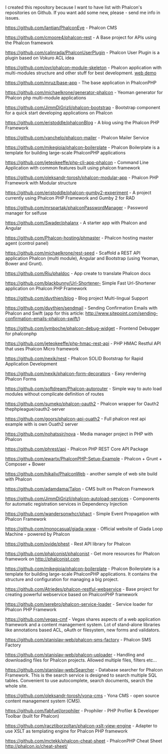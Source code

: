 I created this repository because I want to have list with Phalcon's repositories on Github. If you want add some new, please - send me info in issues.

https://github.com/lantian/PhalconEye - Phalcon CMS 

https://github.com/cmoore4/phalcon-rest - A Base project for APIs using the Phalcon framework

https://github.com/calinrada/PhalconUserPlugin - Phalcon User Plugin is a plugin based on Vokuro ACL idea

https://github.com/ovr/phalcon-module-skeleton - Phalcon application with multi-modules structure and other stuff for best development. [web demo](http://phalcon-module.dmtry.me/)

https://github.com/mruz/base-app - The base application in PhalconPHP

https://github.com/michaelkrone/generator-phalcon - Yeoman generator for Phalcon php multi-module applications

https://github.com/JimmDiGrizli/phalcon-bootstrap - Bootstrap component for a quick start developing applications on Phalcon

https://github.com/eristoddle/phalconBlog - A blog using the Phalcon PHP Framework

https://github.com/vanchelo/phalcon-mailer - Phalcon Mailer Service

https://github.com/mikegioia/phalcon-boilerplate - Phalcon Boilerplate is a template for building large-scale PhalconPHP applications

https://github.com/jeteokeeffe/php-cli-app-phalcon - Command Line Application with common features built using phalcon framework

https://github.com/oleksandr-torosh/phalcon-modular-app - Phalcon PHP Framework with Modular structure

https://github.com/eristoddle/phalcon-gumby2-experiment - A project currently using Phalcon PHP Framework and Gumby 2 for RAD

https://github.com/mrspartak/phalconPasswordManager - Password manager for selfuse

https://github.com/Swader/phalanx - A starter app with Phalcon and Angular

https://github.com/Phalcon-hosting/phmaster - Phalcon hosting master agent (control panel)

https://github.com/michaelkrone/rest-seed - Scaffold a REST API application Phalcon (multi module), Angular and Bootstrap (using Yeoman, Bower and Grunt).

https://github.com/Riu/phaldoc - App create to translate Phalcon docs

https://github.com/blackbunny/Url-Shortener- Simple Fast Url-Shortener application on Phalcon PHP Framework

https://github.com/duythien/blog - Blog project Multi-lingual Support

https://github.com/duythien/sendmail - Sending Confirmation Emails with Phalcon and Swift (app for this article: http://www.sitepoint.com/sending-confirmation-emails-phalcon-swift/)

https://github.com/jymboche/phalcon-debug-widget - Frontend Debugger for phalconphp

https://github.com/jeteokeeffe/php-hmac-rest-api - PHP HMAC Restful API that uses Phalcon Micro framework

https://github.com/nexik/nest - Phalcon SOLID Bootstrap for Rapid Application Development

https://github.com/nexik/phalcon-form-decorators - Easy rendering Phalcon Forms 

https://github.com/softdream/Phalcon-autorouter - Simple way to auto load modules without complicate definition of routes

https://github.com/sumeko/phalcon-oauth2 - Phalcon wrapper for Oauth2 thephpleague/oauth2-server

https://github.com/goors/phalcon-api-ouath2 - Full phalcon rest api example with is own Ouath2 server

https://github.com/nohatssir/nova - Media manager project in PHP with Phalcon

https://github.com/phrest/api - Phalcon PHP REST Core API Package

https://github.com/ewartx/PhalconPHP-Setup-Example - Phalcon + Grunt + Composer + Bower

https://github.com/hikaliv/PhalconWeb - another sample of web site build with Phalcon

https://github.com/adamdama/Talon - CMS built on Phalcon Framework

https://github.com/JimmDiGrizli/phalcon-autoload-services - Components for automatic registration services in Dependency Injection

https://github.com/wandersonwhcr/phact -  Simple Event Propagation with Phalcon Framework

https://github.com/monocasual/giada-www - Official website of Giada Loop Machine - powered by Phalcon

https://github.com/ovide/phest - Rest API library for Phalcon

https://github.com/phalconist/phalconist - Get more resources for Phalcon framework on http://phalconist.com

https://github.com/mikegioia/phalcon-boilerplate - Phalcon Boilerplate is a template for building large-scale PhalconPHP applications. It contains the structure and configuration for managing a big project. 

https://github.com/Atriedes/phalcon-restful-webservice - Base project for creating powerful webservice based on PhalconPHP framework

https://github.com/serebro/phalcon-service-loader - Service loader for Phalcon PHP Framework

https://github.com/vegas-cmf - Vegas shares aspects of a web application framework and a content management system. Lot of stand-alone libraries like annotations based ACL, oAuth or filesystem, new forms and validators.

https://github.com/stanislav-web/phalcon-sms-factory - Phalcon SMS Factory

https://github.com/stanislav-web/phalcon-uploader - Handling and downloading files for Phalcon projects. Allowed multiple files, filters etc...

https://github.com/stanislav-web/Searcher - Database searcher for Phalcon Framework. This is the search service is designed to search multiple SQL tables. Convenient to use autocomplete, search documents, search the whole site.

https://github.com/oleksandr-torosh/yona-cms - Yona CMS - open source content management system (CMS). 

https://github.com/fabfuel/prophiler - Prophiler - PHP Profiler & Developer Toolbar (built for Phalcon) 

https://github.com/racztiborzoltan/phalcon-xslt-view-engine - Adapter to use XSLT as templating engine for Phalcon PHP framework

https://github.com/mctekk/phalcon-cheat-sheet -  PhalconPHP Cheat Sheet http://phalcon.io/cheat-sheet/
